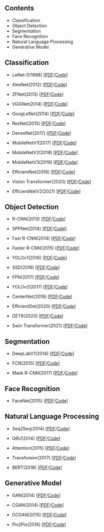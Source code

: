 ## Contents

* Classification
* Object Detection
* Segmentation
* Face Recognition
* Natural Language Processing
* Generative Model

## Classification
* LeNet-5(1998) [[PDF](http://vision.stanford.edu/cs598_spring07/papers/Lecun98.pdf)/[Code](https://github.com/kyj950514/AI-Paper-Review/blob/main/Classification/LeNet_5(1998).ipynb)]

* AlexNet(2012) [[PDF](https://proceedings.neurips.cc/paper_files/paper/2012/file/c399862d3b9d6b76c8436e924a68c45b-Paper.pdf)/[Code](https://github.com/kyj950514/AI-Paper-Review/blob/main/Classification/AlexNet(2012).ipynb)]

* ZFNet(2013) [[PDF](https://arxiv.org/pdf/1311.2901.pdf)/[Code](https://github.com/kyj950514/AI-Paper-Review/blob/main/Classification/VGGnet(2014).ipynb)]

* VGGNet(2014) [[PDF](https://arxiv.org/pdf/1409.1556.pdf)/[Code](https://github.com/kyj950514/AI-Paper-Review/blob/main/Classification/VGGnet(2014).ipynb)]

* GoogLeNet(2014) [[PDF](https://arxiv.org/pdf/1409.4842.pdf)/[Code](https://github.com/kyj950514/AI-Paper-Review/blob/main/Classification/GoogLeNet(2014).ipynb)]

* ResNet(2015) [[PDF](https://arxiv.org/pdf/1512.03385.pdf)/[Code](https://github.com/kyj950514/AI-Paper-Review/blob/main/Classification/ResNet(2015).ipynb)]

* DenseNet(2017) [[PDF](https://arxiv.org/pdf/1608.06993.pdf)/[Code](https://github.com/kyj950514/AI-Paper-Review/blob/main/Classification/DenseNet(2017).ipynb)]

* MobileNetV1(2017) [[PDF](https://arxiv.org/pdf/1704.04861.pdf)/[Code](https://github.com/kyj950514/AI-Paper-Review/blob/main/Classification/AlexNet(2012).ipynb)]

* MobileNetV2(2018) [[PDF](https://arxiv.org/pdf/1801.04381.pdf)/[Code](https://github.com/kyj950514/AI-Paper-Review/blob/main/Classification/AlexNet(2012).ipynb)]

* MobileNetV3(2019) [[PDF](https://arxiv.org/pdf/1905.02244.pdf)/[Code](https://github.com/kyj950514/AI-Paper-Review/blob/main/Classification/AlexNet(2012).ipynb)]

* EfficientNet(2019) [[PDF](https://arxiv.org/pdf/1905.11946.pdf)/[Code](https://github.com/kyj950514/AI-Paper-Review/blob/main/Classification/AlexNet(2012).ipynb)]

* Vision Transformer(2020) [[PDF](https://arxiv.org/pdf/2010.11929.pdf)/[Code](https://github.com/kyj950514/AI-Paper-Review/blob/main/Classification/ViT(2020).ipynb)]

* EfficientNetV2(2021) [[PDF](https://arxiv.org/pdf/2104.00298.pdf)/[Code](https://github.com/kyj950514/AI-Paper-Review/blob/main/Classification/AlexNet(2012).ipynb)]

## Object Detection

* R-CNN(2013) [[PDF](https://arxiv.org/pdf/1311.2524.pdf)/[Code](https://github.com/kyj950514/AI-Paper-Review/blob/main/Classification/LeNet_5(1998).ipynb)]

* SPPNet(2014) [[PDF](https://arxiv.org/pdf/1406.4729.pdf)/[Code](https://github.com/kyj950514/AI-Paper-Review/blob/main/Classification/LeNet_5(1998).ipynb)]

* Fast R-CNN(2014) [[PDF](http://vision.stanford.edu/cs598_spring07/papers/Lecun98.pdf)/[Code](https://github.com/kyj950514/AI-Paper-Review/blob/main/Classification/LeNet_5(1998).ipynb)]

* Faster R-CNN(2015) [[PDF](https://arxiv.org/pdf/1504.08083.pdf)/[Code](https://github.com/kyj950514/AI-Paper-Review/blob/main/Classification/LeNet_5(1998).ipynb)]

* YOLOv1(2016) [[PDF](https://arxiv.org/pdf/1506.02640.pdf)/[Code](https://github.com/kyj950514/AI-Paper-Review/blob/main/Classification/LeNet_5(1998).ipynb)]

* SSD(2016) [[PDF](https://arxiv.org/pdf/1512.02325.pdf)/[Code](https://github.com/kyj950514/AI-Paper-Review/blob/main/Classification/LeNet_5(1998).ipynb)]

* FPN(2017) [[PDF](https://arxiv.org/pdf/1612.03144.pdf)/[Code](https://github.com/kyj950514/AI-Paper-Review/blob/main/Classification/LeNet_5(1998).ipynb)]

* YOLOv2(2017) [[PDF](https://arxiv.org/pdf/1612.08242.pdf)/[Code](https://github.com/kyj950514/AI-Paper-Review/blob/main/Classification/LeNet_5(1998).ipynb)]

* CenterNet(2019) [[PDF](https://arxiv.org/pdf/1904.07850.pdf)/[Code](https://github.com/kyj950514/AI-Paper-Review/blob/main/Classification/LeNet_5(1998).ipynb)]

* EfficientDet(2020) [[PDF](https://arxiv.org/pdf/1911.09070.pdf)/[Code](https://github.com/kyj950514/AI-Paper-Review/blob/main/Classification/LeNet_5(1998).ipynb)]

* DETR(2020) [[PDF](https://arxiv.org/pdf/2005.12872.pdf)/[Code](https://github.com/kyj950514/AI-Paper-Review/blob/main/Classification/LeNet_5(1998).ipynb)]

* Swin Transformer(2021) [[PDF](https://arxiv.org/pdf/2103.14030.pdf)/[Code](https://github.com/kyj950514/AI-Paper-Review/blob/main/Classification/LeNet_5(1998).ipynb)]

## Segmentation

* DeepLabV1(2014) [[PDF](https://arxiv.org/pdf/1412.7062.pdf)/[Code](https://github.com/kyj950514/AI-Paper-Review/blob/main/Classification/LeNet_5(1998).ipynb)]

* FCN(2015) [[PDF](https://arxiv.org/pdf/1411.4038.pdf)/[Code](https://github.com/kyj950514/AI-Paper-Review/blob/main/Classification/LeNet_5(1998).ipynb)]

* Mask R-CNN(2017) [[PDF](https://arxiv.org/pdf/1703.06870.pdf)/[Code](https://github.com/kyj950514/AI-Paper-Review/blob/main/Classification/LeNet_5(1998).ipynb)]

## Face Recognition

* FaceNet(2015) [[PDF](https://arxiv.org/pdf/1503.03832.pdf)/[Code](https://github.com/kyj950514/AI-Paper-Review/blob/main/Classification/LeNet_5(1998).ipynb)]

## Natural Language Processing

* Seq2Seq(2014) [[PDF](https://arxiv.org/pdf/1409.3215.pdf)/[Code](https://github.com/kyj950514/AI-Paper-Review/blob/main/Classification/LeNet_5(1998).ipynb)]

* GRU(2014) [[PDF](https://arxiv.org/pdf/1412.3555.pdf)/[Code](https://github.com/kyj950514/AI-Paper-Review/blob/main/Classification/LeNet_5(1998).ipynb)]

* Attention(2015) [[PDF](https://arxiv.org/pdf/1508.04025.pdf)/[Code](https://github.com/kyj950514/AI-Paper-Review/blob/main/Classification/LeNet_5(1998).ipynb)]

* Transforemr(2017) [[PDF](https://arxiv.org/pdf/1706.03762.pdf)/[Code](https://github.com/kyj950514/AI-Paper-Review/blob/main/Classification/LeNet_5(1998).ipynb)]

* BERT(2018) [[PDF](https://arxiv.org/pdf/1810.04805.pdf)/[Code](https://github.com/kyj950514/AI-Paper-Review/blob/main/Classification/LeNet_5(1998).ipynb)]

## Generative Model

* GAN(2014) [[PDF](https://arxiv.org/pdf/1406.2661.pdf)/[Code](https://github.com/kyj950514/AI-Paper-Review/blob/main/Classification/LeNet_5(1998).ipynb)]

* CGAN(2014) [[PDF](https://arxiv.org/pdf/1411.1784.pdf)/[Code](https://github.com/kyj950514/AI-Paper-Review/blob/main/Classification/LeNet_5(1998).ipynb)]

* DCGAN(2015) [[PDF](https://arxiv.org/pdf/1511.06434.pdf)/[Code](https://github.com/kyj950514/AI-Paper-Review/blob/main/Classification/LeNet_5(1998).ipynb)]

* Pix2Pix(2016) [[PDF](https://arxiv.org/pdf/1611.07004.pdf)/[Code](https://github.com/kyj950514/AI-Paper-Review/blob/main/Classification/LeNet_5(1998).ipynb)]
